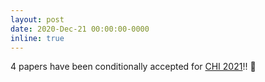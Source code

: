 ```yaml
---
layout: post
date: 2020-Dec-21 00:00:00-0000
inline: true
---
```


4 papers have been conditionally accepted for [CHI 2021](https://chi2021.acm.org/)!! :tada: